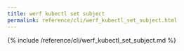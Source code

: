 ```yaml
---
title: werf kubectl set subject
permalink: reference/cli/werf_kubectl_set_subject.html
---
```


{% include /reference/cli/werf_kubectl_set_subject.md %}
